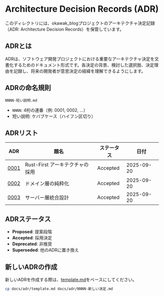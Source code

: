 # Architecture Decision Records (ADR)

このディレクトリには、okawak_blogプロジェクトのアーキテクチャ決定記録（ADR: Architecture Decision Records）を保管しています。

## ADRとは

ADRは、ソフトウェア開発プロジェクトにおける重要なアーキテクチャ決定を文書化するためのドキュメント形式です。各決定の背景、検討した選択肢、決定理由を記録し、将来の開発者が意思決定の経緯を理解できるようにします。

## ADRの命名規則

```
NNNN-短い説明.md
```

- `NNNN`: 4桁の連番（例: 0001, 0002, ...）
- 短い説明: ケバブケース（ハイフン区切り）

## ADRリスト

| ADR | 題名 | ステータス | 日付 |
|-----|------|------------|------|
| [0001](./0001-rust-first-architecture.md) | Rust-First アーキテクチャの採用 | Accepted | 2025-09-20 |
| [0002](./0002-domain-layer-purification.md) | ドメイン層の純粋化 | Accepted | 2025-09-20 |
| [0003](./0003-server-layer-integration.md) | サーバー層統合設計 | Accepted | 2025-09-20 |

## ADRステータス

- **Proposed**: 提案段階
- **Accepted**: 採用決定
- **Deprecated**: 非推奨
- **Superseded**: 他のADRに置き換え

## 新しいADRの作成

新しいADRを作成する際は、[template.md](./template.md)をベースにしてください。

```bash
cp docs/adr/template.md docs/adr/NNNN-新しい決定.md
```